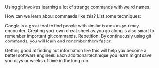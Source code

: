 Using git involves learning a lot of strange commands with weird names.

How can we learn about commands like this? List some techniques:

Google is a great tool to find people with similar issues as you may encounter.
Creating your own cheat sheet as you go along is also smart to remember important git commands.
Repetition. By continuously using git commands, you will learn and remember them faster.

Getting good at finding out information like this will help you become a better software engineer. Each additional technique you learn might save you days or weeks of time in the long run.
